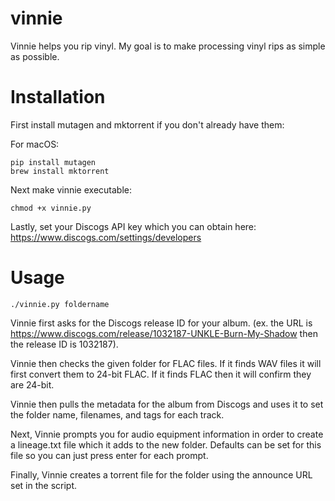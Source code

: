 # vinnie
Vinnie helps you rip vinyl. My goal is to make processing vinyl rips as simple as possible.

# Installation

First install mutagen and mktorrent if you don't already have them:

For macOS:
```
pip install mutagen
brew install mktorrent
```
Next make vinnie executable:
```
chmod +x vinnie.py
```
Lastly, set your Discogs API key which you can obtain here: https://www.discogs.com/settings/developers

# Usage
```
./vinnie.py foldername
```
Vinnie first asks for the Discogs release ID for your album. (ex. the URL is https://www.discogs.com/release/1032187-UNKLE-Burn-My-Shadow then the release ID is 1032187). 

Vinnie then checks the given folder for FLAC files. If it finds WAV files it will first convert them to 24-bit FLAC. If it finds FLAC then it will confirm they are 24-bit.

Vinnie then pulls the metadata for the album from Discogs and uses it to set the folder name, filenames, and tags for each track.

Next, Vinnie prompts you for audio equipment information in order to create a lineage.txt file which it adds to the new folder. Defaults can be set for this file so you can just press enter for each prompt.

Finally, Vinnie creates a torrent file for the folder using the announce URL set in the script.
